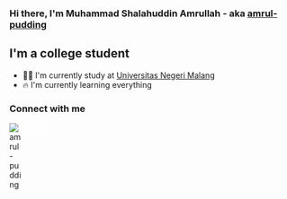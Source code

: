 ### Hi there, I'm Muhammad Shalahuddin Amrullah - aka [amrul-pudding][website]

## I'm a college student
- 👨‍🎓 I'm currently study at [Universitas Negeri Malang][webuniv]
- 🔥 I'm currently learning everything

### Connect with me
[<img align="left" alt="amrul-pudding" width="22px" src="https://raw.githubusercontent.com/codeSTACKr/codeSTACKr/master/img/iconmonstr-youtube-8-24.png" />][youtube]
[<img align="left" alt="amrul-pudding" width="22px" src="https://raw.githubusercontent.com/amrul-pudding/amrul-pudding/main/icon/iconmonstr-instagram-13-24.png" />][instagram]
[<img align="left" alt="amrul-pudding" width="22px" src="https://raw.githubusercontent.com/amrul-pudding/amrul-pudding/main/icon/iconmonstr-facebook-6-24.png" />][facebook]

[website]: https://amrul-pudding.github.io/
[facebook]: https://web.facebook.com/kocheng.atknight
[instagram]: https://www.instagram.com/pudding_at_5pm/
[webuniv]: https://web.facebook.com/kocheng.atknight
[youtube]: https://www.youtube.com/channel/UCrZPSPaosi_BCStWEbHuXCg
